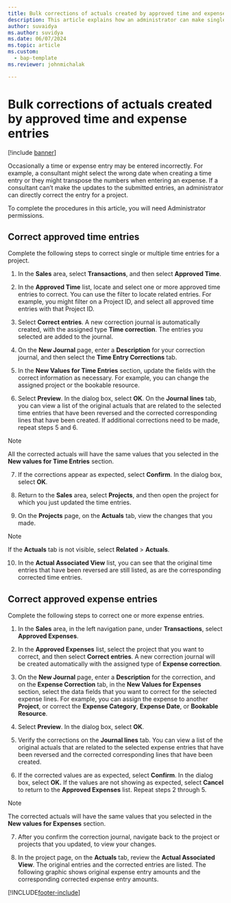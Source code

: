 ```yaml
---
title: Bulk corrections of actuals created by approved time and expense entries
description: This article explains how an administrator can make single or bulk corrections to previously approved time or expense entries if the billing is not complete.
author: suvaidya
ms.author: suvidya
ms.date: 06/07/2024
ms.topic: article
ms.custom: 
  - bap-template
ms.reviewer: johnmichalak

---
```


# Bulk corrections of actuals created by approved time and expense entries

[!include [banner](../includes/psa-now-project-operations.md)]

Occasionally a time or expense entry may be entered incorrectly. For example, a consultant might select the wrong date when creating a time entry or they might transpose the numbers when entering an expense. If a consultant can’t make the updates to the submitted entries, an administrator can directly correct the entry for a project.

To complete the procedures in this article, you will need Administrator permissions.

## Correct approved time entries     

Complete the following steps to correct single or multiple time entries for a project.

1. In the **Sales** area, select **Transactions**, and then select **Approved Time**. 

2. In the **Approved Time** list, locate and select one or more approved time entries to correct. You can use the filter to locate related entries. For example, you might filter on a Project ID, and select all approved time entries with that Project ID.

3. Select **Correct entries**. A new correction journal is automatically created, with the assigned type **Time correction**. The entries you selected are added to the journal. 

4. On the **New Journal** page, enter a **Description** for your correction journal, and then select the **Time Entry Corrections** tab.  
5. In the **New Values for Time Entries** section, update the fields with the correct information as necessary. For example, you can change the assigned project or the bookable resource.

6. Select **Preview**. In the dialog box, select **OK**. On the **Journal lines** tab, you can view a list of the original actuals that are related to the selected time entries that have been reversed and the corrected corresponding lines that have been created. If additional corrections need to be made, repeat steps 5 and 6. 

> [!NOTE]
> All the corrected actuals will have the same values that you selected in the **New values for Time Entries** section.

7. If the corrections appear as expected, select **Confirm**. In the dialog box, select **OK**.

8. Return to the **Sales** area, select **Projects**, and then open the project for which you just updated the time entries. 

9. On the **Projects** page, on the **Actuals** tab, view the changes that you made. 

> [!NOTE]
> If the **Actuals** tab is not visible, select **Related** > **Actuals**.  

10. In the **Actual Associated View** list, you can see that the original time entries that have been reversed are still listed, as are the corresponding corrected time entries. 


## Correct approved expense entries

Complete the following steps to correct one or more expense entries. 

1. In the **Sales** area, in the left navigation pane, under **Transactions**, select **Approved Expenses**.

2. In the **Approved Expenses** list, select the project that you want to correct, and then select **Correct entries**. A new correction journal will be created automatically with the assigned type of **Expense correction**. 

3. On the **New Journal** page, enter a **Description** for the correction, and on the **Expense Correction** tab, in the **New Values for Expenses** section, select the data fields that you want to correct for the selected expense lines. For example, you can assign the expense to another **Project**, or correct the **Expense Category**, **Expense Date**, or **Bookable Resource**.

4. Select **Preview**. In the dialog box, select **OK**. 

5. Verify the corrections on the **Journal lines** tab. You can view a list of the original actuals that are related to the selected expense entries that have been reversed and the corrected corresponding lines that have been created.

6. If the corrected values are as expected, select **Confirm**. In the dialog box, select **OK.** If the values are not showing as expected, select **Cancel** to return to the **Approved Expenses** list. Repeat steps 2 through 5. 

> [!NOTE]
> The corrected actuals will have the same values that you selected in the **New values for Expenses** section.

7. After you confirm the correction journal, navigate back to the project or projects that you updated, to view your changes.  

8. In the project page, on the **Actuals** tab, review the **Actual Associated View**. The original entries and the corrected entries are listed. The following graphic shows original expense entry amounts and the corresponding corrected expense entry amounts. 


[!INCLUDE[footer-include](../includes/footer-banner.md)]
